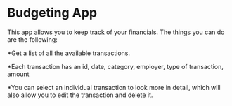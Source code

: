 # Budgeting App

This app allows you to keep track of your financials. The things you can do are the following:

*Get a list of all the available transactions.

*Each transaction has an id, date, category, employer, type of transaction, amount

*You can select an individual transaction to look more in detail, which will also allow you to edit the transaction and delete it.